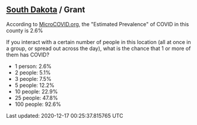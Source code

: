 
## [South Dakota](/united-states/south-dakota) / Grant

According to [MicroCOVID.org](http://microcovid.org),
the "Estimated Prevalence" of COVID in this county is 2.6%

If you interact with a certain number of people in this location
(all at once in a group, or spread out across the day), what is the chance that
1 or more of them has COVID?

- 1 person: 2.6%
- 2 people: 5.1%
- 3 people: 7.5%
- 5 people: 12.2%
- 10 people: 22.9%
- 25 people: 47.8%
- 100 people: 92.6%

Last updated: 2020-12-17 00:25:37.815765 UTC
